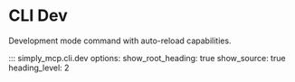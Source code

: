 # CLI Dev

Development mode command with auto-reload capabilities.

::: simply_mcp.cli.dev
    options:
      show_root_heading: true
      show_source: true
      heading_level: 2
